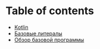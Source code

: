 # Table of contents

* [Kotlin](README.md)
* [Базовые литералы](bazovye-literaly.md)
* [Обзор базовой программы](obzor-bazovoi-programmy.md)

